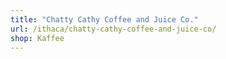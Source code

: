 ```yaml
---
title: "Chatty Cathy Coffee and Juice Co."
url: /ithaca/chatty-cathy-coffee-and-juice-co/
shop: Kaffee
---
```

